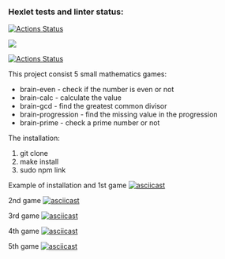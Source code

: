 ### Hexlet tests and linter status:
[![Actions Status](https://github.com/Asya-Kamaeva/frontend-project-lvl1/workflows/hexlet-check/badge.svg)](https://github.com/Asya-Kamaeva/frontend-project-lvl1/actions)

<a href="https://codeclimate.com/github/Asya-Kamaeva/frontend-project-lvl1"><img src="https://api.codeclimate.com/v1/badges/a99a88d28ad37a79dbf6/maintainability" /></a>

[![Actions Status](https://github.com/Asya-Kamaeva/frontend-project-lvl1/workflows/linter-test/badge.svg)](https://github.com/Asya-Kamaeva/frontend-project-lvl1/actions)

This project consist 5 small mathematics games:
  - brain-even - check if the number is even or not
  - brain-calc - calculate the value
  - brain-gcd - find the greatest common divisor
  - brain-progression - find the missing value in the progression
  - brain-prime - check a prime number or not

The installation:
  1) git clone <link to repo>
  2) make install
  3) sudo npm link

Example of installation and 1st game
[![asciicast](https://asciinema.org/a/iM4qNyfoWCjqSfKH5VNF6NIZf.svg)](https://asciinema.org/a/iM4qNyfoWCjqSfKH5VNF6NIZf)

2nd game
[![asciicast](https://asciinema.org/a/HsuqX6MbzBU4yEl5aJNxlvH39.svg)](https://asciinema.org/a/HsuqX6MbzBU4yEl5aJNxlvH39)

3rd game
[![asciicast](https://asciinema.org/a/DdIVSqoIHVLb1sHElpooDBfiQ.svg)](https://asciinema.org/a/DdIVSqoIHVLb1sHElpooDBfiQ)

4th game
[![asciicast](https://asciinema.org/a/TBDB0KmlmoOGKkBiyhUE7cClg.svg)](https://asciinema.org/a/TBDB0KmlmoOGKkBiyhUE7cClg)

5th game
[![asciicast](https://asciinema.org/a/T9P9cVcZOMe8sUeZZXmHlLL5l.svg)](https://asciinema.org/a/T9P9cVcZOMe8sUeZZXmHlLL5l)
